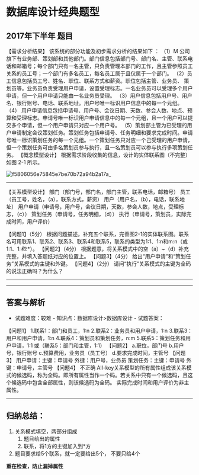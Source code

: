 # 数据库设计经典题型
## 2017年下半年 题目

【需求分析结果】
该系统的部分功能及初步需求分析的结果如下 ：
（1）M 公司旗下有业务部、策划部和其他部门。部门信息包括部门号、部门名、主管、联系电话和邮箱号；每个部门只有一名主管，只负责管理本部门的工作，且主管参照员工关系的员工号；一个部门有多名员工，每名员工属于且仅属于一个部门。
（2）员工信息包括员工号、姓名、职位、联系方式和薪资。职位包括主管、业务员、 策划员等。业务员负责受理用户申请，设置受理标志。一名业务员可以受理多个用户申请，但一个用户申请只能由一名业务员受理。
（3）用户信息包括用户号、用户名、银行账号、电话、联系地址。用户号唯一标识用户信息中的每一个元组。
（4） 用户申请信息包括申请号、用户号、会议日期、天数、参会人数、地点、预算和受理标志。申请号唯一标识用户申请信息中的每一个元组，且一个用户可以提交多个申请，但一个用户申请只对应一个用户号。
（5）策划部主管为已受理的用户申请制定会议策划任务。策划任务包括申请号、任务明细和要求完成时间。申请号唯一标识策划任务的每一个元组。一个策划任务只对应一个己受理的用户申请，但一个策划任务可由多名策划员参与执行，且一名策划员可以参与执行多项策划任务。
【概念模型设计】
根据需求阶段收集的信息，设计的实体联系图（不完整）如图 2-1 所示。

![f5806056e75845e7be70b72a94b2a17a_](../../../../work-record/src/img/f5806056e75845e7be70b72a94b2a17a_.png)

---

【关系模型设计】
 部门（部门号，部门名，部门主管，联系电话，邮箱号）
 员工（员工号，姓名，（a），联系方式，薪资）
 用户（用户名，（b），电话，联系地址）
 用户申请（申请号，用户号，会议日期，天数，参会人数，地点，受理标志，（c））
 策划任务（申请号，任务明细，（d）） 
 执行（申请号，策划员，实际完成时间，用户评价）

【问题1】（5分）
根据问题描述，补充五个联系，完善图2-1的实体联系图。联系名可用联系1、联系2、联系3、联系4和联系5，联系的类型为1:1、1:n和m:n（或1:1、1:*和*:*）。
【问题2】（4分）
根据题意，将关系模式中的空（a）~（d）补充完整，并填入答题纸对应的位置上。
【问题3】（4分）
给出“用户申请”和“策划任务”关系模式的主键和外键。
【问题4】（2分）
请问“执行”关系模式的主键为全码的说法正确吗？为什么？

---

---

## **答案与解析**

 - 试题难度：较难 - 知识点：数据库设计>数据库设计 - 试题答案：

【问题1】
1.联系1：部门和员工，1:n
2.联系2：业务员和用户申请，1:n
3.联系3：用户和用户申请，1:n
4.联系4：策划员和策划任务，n:m
5.联系5：策划任务和用户申请，1:1
或（联系5：部门和主管，1:1）
【问题2】
a.职位，部门号
b.用户号，银行账号
c.预算费用，业务员（员工号）
d.要求完成时间，主管号
【问题3】
用户申请：主键：申请号 外键：用户号，业务员
策划任务：主键：申请号 外键：申请号，主管号
【问题4】
不正确
All-key关系模型的所有属性组成该关系模式的候选码，称为全码。即所有属性当作一个码。若关系中只有一个候选码，且这个候选码中包含全部属性，则该候选码为全码。
实际完成时间和用户评价为非主属性。

---

## 归纳总结：

1. 关系模式填空，两部分组成
   1. 题目给出的属性
   2. 联系，将1方的主键加入到*方
2. 题目要求给5个联系，就一定要给出5个， 不要只给4个

**重在检查，防止漏掉属性**
